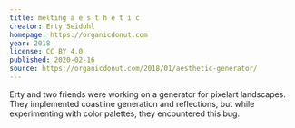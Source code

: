 ```yaml
---
title: melting a e s t h e t i c
creator: Erty Seidohl
homepage: https://organicdonut.com
year: 2018
license: CC BY 4.0
published: 2020-02-16
source: https://organicdonut.com/2018/01/aesthetic-generator/
---
```


Erty and two friends were working on a generator for pixelart landscapes. They implemented coastline generation and reflections, but while experimenting with color palettes, they encountered this bug.
